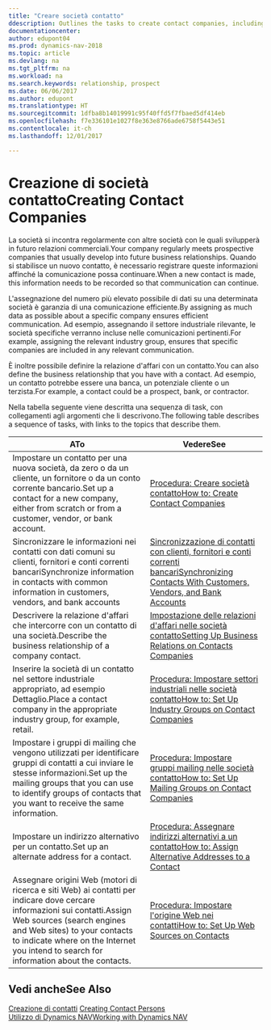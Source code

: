 ```yaml
---
title: "Creare società contatto"
ddescription: Outlines the tasks to create contact companies, including assigning relevant data about prospects and defining the business relationships you have with companies.
documentationcenter: 
author: edupont04
ms.prod: dynamics-nav-2018
ms.topic: article
ms.devlang: na
ms.tgt_pltfrm: na
ms.workload: na
ms.search.keywords: relationship, prospect
ms.date: 06/06/2017
ms.author: edupont
ms.translationtype: HT
ms.sourcegitcommit: 1dfba8b14019991c95f40ffd5f7fbaed5df414eb
ms.openlocfilehash: f7e336101e1027f8e363e8766ade6758f5443e51
ms.contentlocale: it-ch
ms.lasthandoff: 12/01/2017

---
```

# <a name="creating-contact-companies"></a><span data-ttu-id="564fc-102">Creazione di società contatto</span><span class="sxs-lookup"><span data-stu-id="564fc-102">Creating Contact Companies</span></span>
<span data-ttu-id="564fc-103">La società si incontra regolarmente con altre società con le quali svilupperà in futuro relazioni commerciali.</span><span class="sxs-lookup"><span data-stu-id="564fc-103">Your company regularly meets prospective companies that usually develop into future business relationships.</span></span> <span data-ttu-id="564fc-104">Quando si stabilisce un nuovo contatto, è necessario registrare queste informazioni affinché la comunicazione possa continuare.</span><span class="sxs-lookup"><span data-stu-id="564fc-104">When a new contact is made, this information needs to be recorded so that communication can continue.</span></span>

<span data-ttu-id="564fc-105">L'assegnazione del numero più elevato possibile di dati su una determinata società è garanzia di una comunicazione efficiente.</span><span class="sxs-lookup"><span data-stu-id="564fc-105">By assigning as much data as possible about a specific company ensures efficient communication.</span></span> <span data-ttu-id="564fc-106">Ad esempio, assegnando il settore industriale rilevante, le società specifiche verranno incluse nelle comunicazioni pertinenti.</span><span class="sxs-lookup"><span data-stu-id="564fc-106">For example, assigning the relevant industry group, ensures that specific companies are included in any relevant communication.</span></span>

<span data-ttu-id="564fc-107">È inoltre possibile definire la relazione d'affari con un contatto.</span><span class="sxs-lookup"><span data-stu-id="564fc-107">You can also define the business relationship that you have with a contact.</span></span> <span data-ttu-id="564fc-108">Ad esempio, un contatto potrebbe essere una banca, un potenziale cliente o un terzista.</span><span class="sxs-lookup"><span data-stu-id="564fc-108">For example, a contact could be a prospect, bank, or contractor.</span></span>

<span data-ttu-id="564fc-109">Nella tabella seguente viene descritta una sequenza di task, con collegamenti agli argomenti che li descrivono.</span><span class="sxs-lookup"><span data-stu-id="564fc-109">The following table describes a sequence of tasks, with links to the topics that describe them.</span></span> 

| <span data-ttu-id="564fc-110">A</span><span class="sxs-lookup"><span data-stu-id="564fc-110">To</span></span> | <span data-ttu-id="564fc-111">Vedere</span><span class="sxs-lookup"><span data-stu-id="564fc-111">See</span></span> |
| --- | --- |
| <span data-ttu-id="564fc-112">Impostare un contatto per una nuova società, da zero o da un cliente, un fornitore o da un conto corrente bancario.</span><span class="sxs-lookup"><span data-stu-id="564fc-112">Set up a contact for a new company, either from scratch or from a customer, vendor, or bank account.</span></span> |[<span data-ttu-id="564fc-113">Procedura: Creare società contatto</span><span class="sxs-lookup"><span data-stu-id="564fc-113">How to: Create Contact Companies</span></span>](marketing-how-create-contact-companies.md) |
| <span data-ttu-id="564fc-114">Sincronizzare le informazioni nei contatti con dati comuni su clienti, fornitori e conti correnti bancari</span><span class="sxs-lookup"><span data-stu-id="564fc-114">Synchronize information in contacts with common information in customers, vendors, and bank accounts</span></span> |[<span data-ttu-id="564fc-115">Sincronizzazione di contatti con clienti, fornitori e conti correnti bancari</span><span class="sxs-lookup"><span data-stu-id="564fc-115">Synchronizing Contacts With Customers, Vendors, and Bank Accounts</span></span>](marketing-synchronize-contacts-customers-vendors-bank-accounts.md) |
| <span data-ttu-id="564fc-116">Descrivere la relazione d'affari che intercorre con un contatto di una società.</span><span class="sxs-lookup"><span data-stu-id="564fc-116">Describe the business relationship of a company contact.</span></span> |[<span data-ttu-id="564fc-117">Impostazione delle relazioni d'affari nelle società contatto</span><span class="sxs-lookup"><span data-stu-id="564fc-117">Setting Up Business Relations on Contacts Companies</span></span>](marketing-business-relations.md) |
| <span data-ttu-id="564fc-118">Inserire la società di un contatto nel settore industriale appropriato, ad esempio Dettaglio.</span><span class="sxs-lookup"><span data-stu-id="564fc-118">Place a contact company in the appropriate industry group, for example, retail.</span></span> |[<span data-ttu-id="564fc-119">Procedura: Impostare settori industriali nelle società contatto</span><span class="sxs-lookup"><span data-stu-id="564fc-119">How to: Set Up Industry Groups on Contact Companies</span></span>](marketing-industry-groups.md) |
| <span data-ttu-id="564fc-120">Impostare i gruppi di mailing che vengono utilizzati per identificare gruppi di contatti a cui inviare le stesse informazioni.</span><span class="sxs-lookup"><span data-stu-id="564fc-120">Set up the mailing groups that you can use to identify groups of contacts that you want to receive the same information.</span></span> |[<span data-ttu-id="564fc-121">Procedura: Impostare gruppi mailing nelle società contatto</span><span class="sxs-lookup"><span data-stu-id="564fc-121">How to: Set Up Mailing Groups on Contact Companies</span></span>](marketing-mailing-groups.md) |
| <span data-ttu-id="564fc-122">Impostare un indirizzo alternativo per un contatto.</span><span class="sxs-lookup"><span data-stu-id="564fc-122">Set up an alternate address for a contact.</span></span> |[<span data-ttu-id="564fc-123">Procedura: Assegnare indirizzi alternativi a un contatto</span><span class="sxs-lookup"><span data-stu-id="564fc-123">How to: Assign Alternative Addresses to a Contact</span></span>](marketing-how-assign-alternate-address.md) |
| <span data-ttu-id="564fc-124">Assegnare origini Web (motori di ricerca e siti Web) ai contatti per indicare dove cercare informazioni sui contatti.</span><span class="sxs-lookup"><span data-stu-id="564fc-124">Assign Web sources (search engines and Web sites) to your contacts to indicate where on the Internet you intend to search for information about the contacts.</span></span> |[<span data-ttu-id="564fc-125">Procedura: Impostare l'origine Web nei contatti</span><span class="sxs-lookup"><span data-stu-id="564fc-125">How to: Set Up Web Sources on Contacts</span></span>](marketing-web-sources.md) |

## <a name="see-also"></a><span data-ttu-id="564fc-126">Vedi anche</span><span class="sxs-lookup"><span data-stu-id="564fc-126">See Also</span></span>
<span data-ttu-id="564fc-127">[Creazione di contatti](marketing-create-contact-persons.md) </span><span class="sxs-lookup"><span data-stu-id="564fc-127">[Creating Contact Persons](marketing-create-contact-persons.md) </span></span>  
[<span data-ttu-id="564fc-128">Utilizzo di Dynamics NAV</span><span class="sxs-lookup"><span data-stu-id="564fc-128">Working with Dynamics NAV</span></span>](ui-work-product.md)


